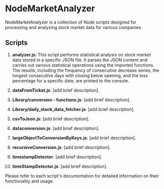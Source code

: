 # NodeMarketAnalyzer

NodeMarketAnalyzer is a collection of Node scripts designed for processing and analyzing stock market data for various companies.

## Scripts

1. **analyzer.js**: This script performs statistical analysis on stock market data stored in a specific JSON file. It parses the JSON content and carries out various statistical operations using the imported functions. The results, including the frequency of consecutive decrease series, the longest consecutive days with closing below opening, and the loss percentage for a specific date, are printed to the console.

2. **dataFromTicket.js**: [add brief description].

3. **Library/conversion - functions.js**: [add brief description].

4. **Library/daily_stock_data_fetcher.js**: [add brief description].

5. **csvToJson.js**: [add brief description].

6. **dataconversion.js**: [add brief description].

7. **largeObjectToConversionByKeys.js**: [add brief description].

8. **recursiveConversion.js**: [add brief description].

9. **timestampDetector**: [add brief description].

10. **timeStampDetector.js**: [add brief description].

Please refer to each script's documentation for detailed information on their functionality and usage.